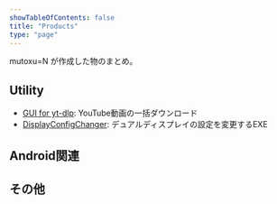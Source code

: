 ```yaml
---
showTableOfContents: false
title: "Products"
type: "page"
---
```


mutoxu=N が作成した物のまとめ。

## Utility
- [GUI for yt-dlp](/posts/yt-dlp-gui): YouTube動画の一括ダウンロード
- [DisplayConfigChanger](/posts/display_config_changer): デュアルディスプレイの設定を変更するEXE

## Android関連

## その他
